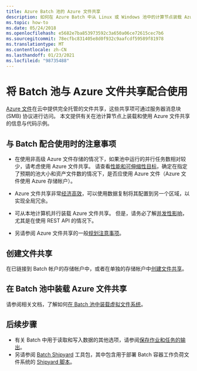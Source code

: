 ```yaml
---
title: Azure Batch 池的 Azure 文件共享
description: 如何在 Azure Batch 中从 Linux 或 Windows 池中的计算节点装载 Azure 文件共享。
ms.topic: how-to
ms.date: 05/24/2018
ms.openlocfilehash: e5682e7ba853973592c3a650a06ce72615cec7b6
ms.sourcegitcommit: 78ecfbc831405e8d0f932c9aafcdf59589f81978
ms.translationtype: MT
ms.contentlocale: zh-CN
ms.lasthandoff: 01/23/2021
ms.locfileid: "98735488"
---
```

# <a name="use-an-azure-file-share-with-a-batch-pool"></a>将 Batch 池与 Azure 文件共享配合使用

[Azure 文件](../storage/files/storage-files-introduction.md)在云中提供完全托管的文件共享，这些共享项可通过服务器消息块 (SMB) 协议进行访问。 本文提供有关在池计算节点上装载和使用 Azure 文件共享的信息与代码示例。

## <a name="considerations-for-use-with-batch"></a>与 Batch 配合使用时的注意事项

* 在使用非高级 Azure 文件存储的情况下，如果池中运行的并行任务数相对较少，请考虑使用 Azure 文件共享。 请查看[性能和可伸缩性目标](../storage/files/storage-files-scale-targets.md)，确定在指定了预期的池大小和资产文件数的情况下，是否应使用 Azure 文件（Azure 文件使用 Azure 存储帐户）。 

* Azure 文件共享非常[经济高效](https://azure.microsoft.com/pricing/details/storage/files/)，可以使用数据复制将其配置到另一个区域，以实现全局冗余。 

* 可从本地计算机并行装载 Azure 文件共享。 但是，请务必了解[并发性影响](../storage/blobs/concurrency-manage.md)，尤其是在使用 REST API 的情况下。

* 另请参阅 Azure 文件共享的一般[规划注意事项](../storage/files/storage-files-planning.md)。


## <a name="create-a-file-share"></a>创建文件共享

在已链接到 Batch 帐户的存储帐户中，或者在单独的存储帐户中[创建文件共享](../storage/files/storage-how-to-create-file-share.md)。

## <a name="mount-an-azure-file-share-on-a-batch-pool"></a>在 Batch 池中装载 Azure 文件共享

请参阅相关文档，了解如何[在 Batch 池中装载虚拟文件系统](virtual-file-mount.md)。

## <a name="next-steps"></a>后续步骤

* 有关 Batch 中用于读取和写入数据的其他选项，请参阅[保存作业和任务的输出](batch-task-output.md)。
* 另请参阅 [Batch Shipyard](https://github.com/Azure/batch-shipyard) 工具包，其中包含用于部署 Batch 容器工作负荷文件系统的 [Shipyard 脚本](https://github.com/Azure/batch-shipyard/tree/master/recipes)。